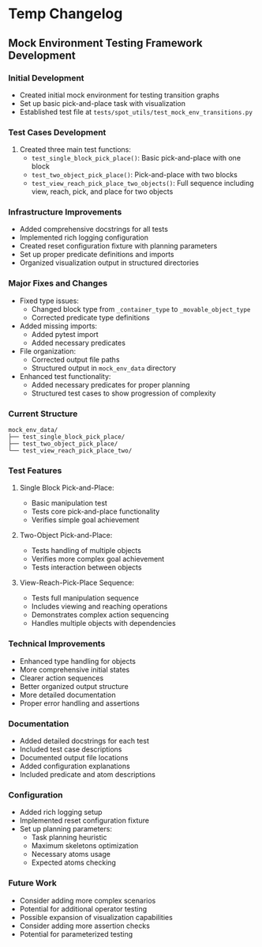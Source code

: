 # Temp Changelog

## Mock Environment Testing Framework Development

### Initial Development
- Created initial mock environment for testing transition graphs
- Set up basic pick-and-place task with visualization
- Established test file at `tests/spot_utils/test_mock_env_transitions.py`

### Test Cases Development
1. Created three main test functions:
   - `test_single_block_pick_place()`: Basic pick-and-place with one block
   - `test_two_object_pick_place()`: Pick-and-place with two blocks
   - `test_view_reach_pick_place_two_objects()`: Full sequence including view, reach, pick, and place for two objects

### Infrastructure Improvements
- Added comprehensive docstrings for all tests
- Implemented rich logging configuration
- Created reset configuration fixture with planning parameters
- Set up proper predicate definitions and imports
- Organized visualization output in structured directories

### Major Fixes and Changes
- Fixed type issues:
  - Changed block type from `_container_type` to `_movable_object_type`
  - Corrected predicate type definitions
- Added missing imports:
  - Added pytest import
  - Added necessary predicates
- File organization:
  - Corrected output file paths
  - Structured output in `mock_env_data` directory
- Enhanced test functionality:
  - Added necessary predicates for proper planning
  - Structured test cases to show progression of complexity

### Current Structure
```
mock_env_data/
├── test_single_block_pick_place/
├── test_two_object_pick_place/
└── test_view_reach_pick_place_two/
```

### Test Features
1. Single Block Pick-and-Place:
   - Basic manipulation test
   - Tests core pick-and-place functionality
   - Verifies simple goal achievement

2. Two-Object Pick-and-Place:
   - Tests handling of multiple objects
   - Verifies more complex goal achievement
   - Tests interaction between objects

3. View-Reach-Pick-Place Sequence:
   - Tests full manipulation sequence
   - Includes viewing and reaching operations
   - Demonstrates complex action sequencing
   - Handles multiple objects with dependencies

### Technical Improvements
- Enhanced type handling for objects
- More comprehensive initial states
- Clearer action sequences
- Better organized output structure
- More detailed documentation
- Proper error handling and assertions

### Documentation
- Added detailed docstrings for each test
- Included test case descriptions
- Documented output file locations
- Added configuration explanations
- Included predicate and atom descriptions

### Configuration
- Added rich logging setup
- Implemented reset configuration fixture
- Set up planning parameters:
  - Task planning heuristic
  - Maximum skeletons optimization
  - Necessary atoms usage
  - Expected atoms checking

### Future Work
- Consider adding more complex scenarios
- Potential for additional operator testing
- Possible expansion of visualization capabilities
- Consider adding more assertion checks
- Potential for parameterized testing 